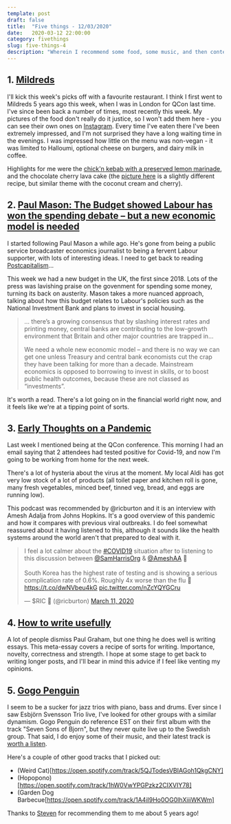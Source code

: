 ```yaml
---
template: post
draft: false
title:  "Five things - 12/03/2020"
date:   2020-03-12 22:00:00
category: fivethings
slug: five-things-4
description: "Wherein I recommend some food, some music, and then contemplate some more serious matters."
---
```

## 1. [Mildreds](https://www.mildreds.co.uk/)

I'll kick this week's picks off with a favourite restaurant.
I think I first went to Mildreds 5 years ago this week, when I was in London for QCon last time.
I've since been back a number of times, most recently this week. My pictures of the food don't really do it justice, so I won't add them here - you can see their own ones on [Instagram](https://www.instagram.com/mildredsrestaurants/?hl=en).
Every time I've eaten there I've been extremely impressed, and I'm not surprised they have a long waiting time in the evenings.
I was impressed how little on the menu was non-vegan - it was limited to Halloumi, optional cheese on burgers, and dairy milk in coffee.

Highlights for me were the [chick'n kebab with a preserved lemon marinade](https://www.instagram.com/p/B2gzRJhFoae/), and the chocolate cherry lava cake (the [picture here](https://www.instagram.com/p/B2wHJP7FM17/) is a slightly different recipe, but similar theme with the coconut cream and cherry).

## 2. [Paul Mason: The Budget showed Labour has won the spending debate – but a new economic model is needed](https://www.newstatesman.com/politics/economy/2020/03/budget-showed-labour-has-won-spending-debate-new-economic-model-needed)
I started following Paul Mason a while ago. He's gone from being a public service broadcaster economics journalist to being a fervent Labour supporter, with lots of interesting ideas. I need to get back to reading [Postcapitalism](https://www.amazon.co.uk/PostCapitalism-Guide-Future-Paul-Mason/dp/1846147387)...

This week we had a new budget in the UK, the first since 2018.
Lots of the press was lavishing praise on the govenment for spending some money, turning its back on austerity.
Mason takes a more nuanced approach, talking about how this budget relates to Labour's policies such as the National Investment Bank and plans to invest in social housing.

<blockquote>... there’s a growing consensus that by slashing interest rates and printing money, central banks are contributing to the low-growth environment that Britain and other major countries are trapped in...

We need a whole new economic model – and there is no way we can get one unless Treasury and central bank economists cut the crap they have been talking for more than a decade. Mainstream economics is opposed to borrowing to invest in skills, or to boost public health outcomes, because these are not classed as “investments”.</blockquote>

It's worth a read. There's a lot going on in the financial world right now, and it feels like we're at a tipping point of sorts.


## 3. [Early Thoughts on a Pandemic](https://samharris.org/podcasts/191-early-thoughts-pandemic/)

Last week I mentioned being at the QCon conference. This morning I had an email saying that 2 attendees had tested positive for Covid-19, and now I'm going to be working from home for the next week.

There's a lot of hysteria about the virus at the moment. My local Aldi has got very low stock of a lot of products (all toilet paper and kitchen roll is gone, many fresh vegetables, minced beef, tinned veg, bread, and eggs are running low).

This podcast was recommended by @ricburton and it is an interview with Amesh Adalja from Johns Hopkins.
It's a good overview of this pandemic and how it compares with previous viral outbreaks. 
I do feel somewhat reassured about it having listened to this, although it sounds like the health systems around the world aren't that prepared to deal with it.

<blockquote class="twitter-tweet" data-conversation="none" data-dnt="true"><p lang="en" dir="ltr">I feel a lot calmer about the <a href="https://twitter.com/hashtag/COVID19?src=hash&amp;ref_src=twsrc%5Etfw">#COVID19</a> situation after to listening to this discussion between <a href="https://twitter.com/SamHarrisOrg?ref_src=twsrc%5Etfw">@SamHarrisOrg</a> &amp; <a href="https://twitter.com/AmeshAA?ref_src=twsrc%5Etfw">@AmeshAA</a> 🦠<br><br>South Korea has the highest rate of testing and is showing a serious complication rate of 0.6%. Roughly 4x worse than the flu 🤒 <a href="https://t.co/dwNVbeu4kG">https://t.co/dwNVbeu4kG</a> <a href="https://t.co/nZcYQYGCru">pic.twitter.com/nZcYQYGCru</a></p>&mdash; $RIC 🐚 (@ricburton) <a href="https://twitter.com/ricburton/status/1237844591279136770?ref_src=twsrc%5Etfw">March 11, 2020</a></blockquote> <script async src="https://platform.twitter.com/widgets.js" charset="utf-8"></script> 



## 4. [How to write usefully](http://paulgraham.com/useful.html)
A lot of people dismiss Paul Graham, but one thing he does well is writing essays.
This meta-essay covers a recipe of sorts for writing. 
Importance, novelty, correctness and strength.
I hope at some stage to get back to writing longer posts, and I'll bear in mind this advice if I feel like venting my opinions.

## 5. [Gogo Penguin](https://gogopenguin.co.uk/)
I seem to be a sucker for jazz trios with piano, bass and drums.
Ever since I saw Esbjörn Svensson Trio live, I've looked for other groups with a similar dynamism.
Gogo Penguin do reference EST on their first album with the track "Seven Sons of Bjorn", but they never quite live up to the Swedish group.
That said, I do enjoy some of their music, and their latest track is [worth a listen](https://gogopenguin.lnk.to/GogoPenguin).

Here's a couple of other good tracks that I picked out:
* (Weird Cat)[https://open.spotify.com/track/5QJTodesVBIAGoh1QkgCNY]
* (Hopopono)[https://open.spotify.com/track/1hW0VwYPGPzkz2CIXVIY78]
* (Garden Dog Barbecue[https://open.spotify.com/track/1A4iI9Ho0OG0lhXiiiWKWm]

Thanks to [Steven](https://twitter.com/stevebakh?lang=en) for recommending them to me about 5 years ago!
